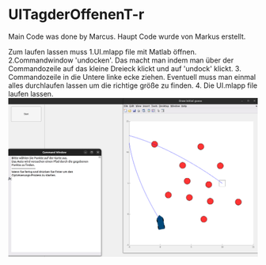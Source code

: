 # UITagderOffenenT-r
Main Code was done by Marcus. 
Haupt Code wurde von Markus erstellt.

Zum laufen lassen muss 
    1.UI.mlapp file mit Matlab öffnen. 
    2.Commandwindow 'undocken'. Das macht man indem man über der Commandozeile 
       auf das kleine Dreieck klickt und auf 'undock' klickt. 
    3. Commandozeile in die Untere linke ecke ziehen. 
       Eventuell muss man einmal alles durchlaufen lassen um die richtige größe zu finden. 
    4. Die UI.mlapp file laufen lassen.
    ![plot](Setup.png?raw=true "Title")
